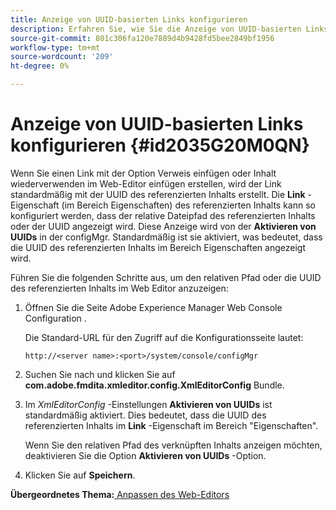 ```yaml
---
title: Anzeige von UUID-basierten Links konfigurieren
description: Erfahren Sie, wie Sie die Anzeige von UUID-basierten Links konfigurieren.
source-git-commit: 801c306fa120e7889d4b9428fd5bee2849bf1956
workflow-type: tm+mt
source-wordcount: '209'
ht-degree: 0%

---
```



# Anzeige von UUID-basierten Links konfigurieren {#id2035G20M0QN}

Wenn Sie einen Link mit der Option Verweis einfügen oder Inhalt wiederverwenden im Web-Editor einfügen erstellen, wird der Link standardmäßig mit der UUID des referenzierten Inhalts erstellt. Die **Link** -Eigenschaft \(im Bereich Eigenschaften\) des referenzierten Inhalts kann so konfiguriert werden, dass der relative Dateipfad des referenzierten Inhalts oder der UUID angezeigt wird. Diese Anzeige wird von der **Aktivieren von UUIDs** in der configMgr. Standardmäßig ist sie aktiviert, was bedeutet, dass die UUID des referenzierten Inhalts im Bereich Eigenschaften angezeigt wird.

Führen Sie die folgenden Schritte aus, um den relativen Pfad oder die UUID des referenzierten Inhalts im Web Editor anzuzeigen:

1. Öffnen Sie die Seite Adobe Experience Manager Web Console Configuration .

   Die Standard-URL für den Zugriff auf die Konfigurationsseite lautet:

   ```http
   http://<server name>:<port>/system/console/configMgr
   ```

1. Suchen Sie nach und klicken Sie auf **com.adobe.fmdita.xmleditor.config.XmlEditorConfig** Bundle.

1. Im *XmlEditorConfig* -Einstellungen **Aktivieren von UUIDs** ist standardmäßig aktiviert. Dies bedeutet, dass die UUID des referenzierten Inhalts im **Link** -Eigenschaft im Bereich &quot;Eigenschaften&quot;.

   Wenn Sie den relativen Pfad des verknüpften Inhalts anzeigen möchten, deaktivieren Sie die Option **Aktivieren von UUIDs** -Option.

1. Klicken Sie auf **Speichern**.


**Übergeordnetes Thema:**[ Anpassen des Web-Editors](conf-web-editor.md)

